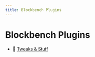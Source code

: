 ```yaml
---
title: Blockbench Plugins
---
```


# Blockbench Plugins

- :wrench: [Tweaks & Stuff](./tweaks_n_stuff/index.md)
